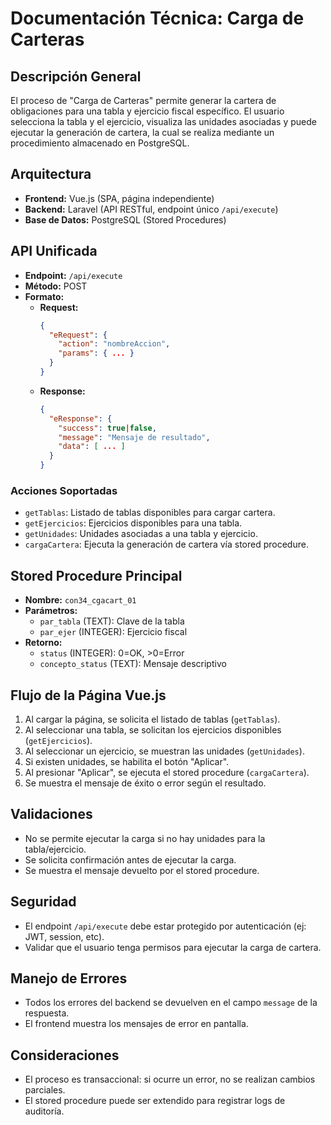 # Documentación Técnica: Carga de Carteras

## Descripción General
El proceso de "Carga de Carteras" permite generar la cartera de obligaciones para una tabla y ejercicio fiscal específico. El usuario selecciona la tabla y el ejercicio, visualiza las unidades asociadas y puede ejecutar la generación de cartera, la cual se realiza mediante un procedimiento almacenado en PostgreSQL.

## Arquitectura
- **Frontend:** Vue.js (SPA, página independiente)
- **Backend:** Laravel (API RESTful, endpoint único `/api/execute`)
- **Base de Datos:** PostgreSQL (Stored Procedures)

## API Unificada
- **Endpoint:** `/api/execute`
- **Método:** POST
- **Formato:**
  - **Request:**
    ```json
    {
      "eRequest": {
        "action": "nombreAccion",
        "params": { ... }
      }
    }
    ```
  - **Response:**
    ```json
    {
      "eResponse": {
        "success": true|false,
        "message": "Mensaje de resultado",
        "data": [ ... ]
      }
    }
    ```

### Acciones Soportadas
- `getTablas`: Listado de tablas disponibles para cargar cartera.
- `getEjercicios`: Ejercicios disponibles para una tabla.
- `getUnidades`: Unidades asociadas a una tabla y ejercicio.
- `cargaCartera`: Ejecuta la generación de cartera vía stored procedure.

## Stored Procedure Principal
- **Nombre:** `con34_cgacart_01`
- **Parámetros:**
  - `par_tabla` (TEXT): Clave de la tabla
  - `par_ejer` (INTEGER): Ejercicio fiscal
- **Retorno:**
  - `status` (INTEGER): 0=OK, >0=Error
  - `concepto_status` (TEXT): Mensaje descriptivo

## Flujo de la Página Vue.js
1. Al cargar la página, se solicita el listado de tablas (`getTablas`).
2. Al seleccionar una tabla, se solicitan los ejercicios disponibles (`getEjercicios`).
3. Al seleccionar un ejercicio, se muestran las unidades (`getUnidades`).
4. Si existen unidades, se habilita el botón "Aplicar".
5. Al presionar "Aplicar", se ejecuta el stored procedure (`cargaCartera`).
6. Se muestra el mensaje de éxito o error según el resultado.

## Validaciones
- No se permite ejecutar la carga si no hay unidades para la tabla/ejercicio.
- Se solicita confirmación antes de ejecutar la carga.
- Se muestra el mensaje devuelto por el stored procedure.

## Seguridad
- El endpoint `/api/execute` debe estar protegido por autenticación (ej: JWT, session, etc).
- Validar que el usuario tenga permisos para ejecutar la carga de cartera.

## Manejo de Errores
- Todos los errores del backend se devuelven en el campo `message` de la respuesta.
- El frontend muestra los mensajes de error en pantalla.

## Consideraciones
- El proceso es transaccional: si ocurre un error, no se realizan cambios parciales.
- El stored procedure puede ser extendido para registrar logs de auditoría.
